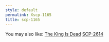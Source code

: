 ```yaml
---
style: default
permalink: Xscp-1165
title: scp-1165
---
```

You may also like:
[The King Is Dead](http://scp-wiki.net/the-king-is-dead)
[SCP-2614](http://scp-wiki.net/scp-2614)